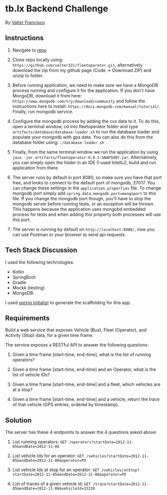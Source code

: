 # tb.lx Backend Challenge 

By [Valter Francisco](mailto:valter_321@hotmail.com)

## Instructions

1. Navigate to [repo](https://github.com/valter321/fleetoperator)

2. Clone repo locally using: `https://github.com/valter321/fleetoperator.git`, 
alternatively download the zip from my github page (Code -> Download ZIP) and unzip to folder.

3. Before running application, we need to make sure we have a MongoDB process running and configure
it for the application. If you don't have MongoDB, download it from here: 
`https://www.mongodb.com/try/download/community` and follow the instructions here to install: 
`https://docs.mongodb.com/manual/tutorial/`. Finally, run mongodb service.

4. Configure the mongodb process by adding the cvs data to it. To do this, open a terminal window, 
cd into fleetoperator folder and type `artifacts/database/database-loader.sh` to run the database
loader and populate your mongodb with gps data. You can also do this from the database folder 
using: `./database-loader.sh`

5. Finally, from the same terminal window we run the application by using
`java -jar artifacts/fleetoperator-0.0.1-SNAPSHOT.jar`. Alternatively, you can simply open the folder in an
IDE (I used IntelliJ), build and run application from there.

6. The server runs by default in port 8080, so make sure you have that port free, and looks to connect to
the default port of mongodb, 27017. You can change these settings in the `application.properties` file. To
change mongodb port simply add `spring.data.mongodb.port=mongoport` to this file. If you change the mongodb
port though, you'll have to stop the mongodb server before running tests, or an exception will be thrown. 
This happens because the application uses mongobd embedded process for tests and when adding this property
both processes will use this port. 

7. The server is running by default on `http://localhost:8080/`, now you can use Postman or your browser to send api requests.

## Tech Stack Discussion

I used the following technologies: 
- Kotlin 
- SpringBoot 
- Gradle 
- Mockk (testing)
- MongoDB.

I used [spring initializr](https://start.spring.io/) to generate the scaffolding for this app.

## Requirements

Build a web service that exposes Vehicle (Bus), Fleet (Operator), and 
Activity (Stop) data, for a given time frame.

The service exposes a RESTful API to answer the following questions:

1.    Given a time frame [start-time, end-time], what is the list of running operators?

2.    Given a time frame [start-time, end-time] and an Operator, what is the list of vehicle IDs?

3.    Given a time frame [start-time, end-time] and a fleet, which vehicles are at a stop?

4.    Given a time frame [start-time, end-time] and a vehicle, return the trace of that vehicle (GPS entries, ordered by timestamp).

## Solution

The server has these 4 endpoints to answer the 4 questions asked above:

1. List running operators: `GET /operators?startDate=2012-11-05&endDate=2012-11-06`  
  
2. List vehicle Ids for an operator: `GET /vehicles?startDate=2012-11-05&endDate=2012-11-06&operator=PO`  
  
3. List vehicle Ids at stop for an operator: `GET /vehicles/atStop?startDate=2012-11-05&endDate=2012-11-06&operator=PO`  
  
4. List of traces of a given vehicle id: `GET /trace?startDate=2012-11-05&endDate=2012-11-06&vehicleId=33228`